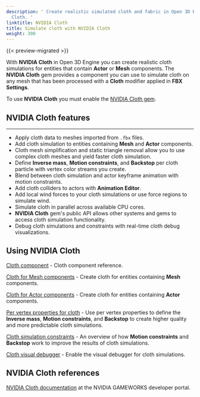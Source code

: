 ```yaml
---
description: ' Create realistic simulated cloth and fabric in Open 3D Engine with NVIDIA
  Cloth. '
linktitle: NVIDIA Cloth
title: Simulate cloth with NVIDIA Cloth
weight: 300
---
```


{{< preview-migrated >}}

 With **NVIDIA Cloth** in Open 3D Engine you can create realistic cloth simulations for entities that contain **Actor** or **Mesh** components. The **NVIDIA Cloth** gem provides a component you can use to simulate cloth on any mesh that has been processed with a **Cloth** modifier applied in **FBX Settings**.

To use **NVIDIA Cloth** you must enable the [NVIDIA Cloth gem](/docs/user-guide/gems/reference/nvidia-cloth/).

## NVIDIA Cloth features 

****
+ Apply cloth data to meshes imported from `.fbx` files.
+ Add cloth simulation to entities containing **Mesh** and **Actor** components.
+ Cloth mesh simplification and static triangle removal allow you to use complex cloth meshes and yield faster cloth simulation.
+ Define **Inverse mass**, **Motion constraints**, and **Backstop** per cloth particle with vertex color streams you create.
+ Blend between cloth simulation and actor keyframe animation with motion constraints.
+ Add cloth colliders to actors with **Animation Editor**.
+ Add local wind forces to your cloth simulations or use force regions to simulate wind.
+ Simulate cloth in parallel across available CPU cores.
+ **NVIDIA Cloth** gem's public API allows other systems and gems to access cloth simulation functionality.
+ Debug cloth simulations and constraints with real\-time cloth debug visualizations.

## Using NVIDIA Cloth 

[Cloth component](/docs/user-guide/components/reference/physx/cloth/) \- Cloth component reference.

[Cloth for Mesh components](/docs/user-guide/interactivity/physics/nvidia-cloth/meshes.md) \- Create cloth for entities containing **Mesh** components.

[Cloth for Actor components](/docs/user-guide/interactivity/physics/nvidia-cloth/actors.md) \- Create cloth for entities containing **Actor** components.

[Per vertex properties for cloth](/docs/user-guide/interactivity/physics/nvidia-cloth/vertex-data.md) \- Use per vertex properties to define the **Inverse mass**, **Motion constraints**, and **Backstop** to create higher quality and more predictable cloth simulations.

[Cloth simulation constraints](/docs/user-guide/interactivity/physics/nvidia-cloth/constraints.md) \- An overview of how **Motion constraints** and **Backstop** work to improve the results of cloth simulations.

[Cloth visual debugger](/docs/user-guide/interactivity/physics/nvidia-cloth/debugging.md) \- Enable the visual debugger for cloth simulations.

## NVIDIA Cloth references 

 [NVIDIA Cloth documentation](https://gameworksdocs.nvidia.com/NvCloth/1.1/index.html) at the NVIDIA GAMEWORKS developer portal.
